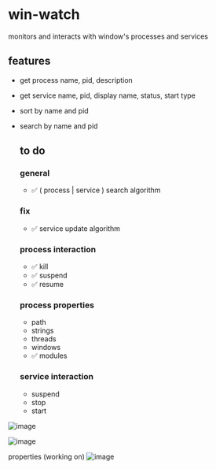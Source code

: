 # win-watch
monitors and interacts with window's processes and services

## features
- get process name, pid, description
- get service name, pid, display name, status, start type
- sort by name and pid
- search by name and pid

  ## to do

  ### general
  - ✅ ( process | service ) search algorithm

  ### fix
  - ✅ service update algorithm
  
  ### process interaction
  - ✅ kill
  - ✅ suspend
  - ✅ resume
    
  ### process properties
  - path
  - strings
  - threads
  - windows
  - ✅ modules
 
  ### service interaction
  - suspend
  - stop
  - start

![image](https://github.com/user-attachments/assets/fbf4b9a3-5931-4fc1-aaf6-ae54e0429cc6)

![image](https://github.com/user-attachments/assets/f759f89c-3724-43a8-adba-95c00c4109b5)

properties (working on)
![image](https://github.com/user-attachments/assets/368e658e-39ce-48ee-8a28-1a83528c19f6)

